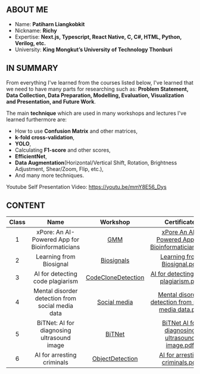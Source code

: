## ABOUT ME
- Name: **Patiharn Liangkobkit**
- Nickname: **Richy**
- Expertise: **Next.js, Typescript, React Native, C, C#, HTML, Python, Verilog, etc.**
- University: **King Mongkut’s University of Technology Thonburi**

## IN SUMMARY
From everything I've learned from the courses listed below, I've learned that we need to have many parts for researching such as: **Problem Statement, Data Collection, Data Preparation, Modelling, Evaluation, Visualization and Presentation, and Future Work**. 

The main **technique** which are used in many workshops and lectures I've learned furthermore are: 
- How to use **Confusion Matrix** and other matrices,
- **k-fold cross-validation**,
- **YOLO**,
- Calculating **F1-score** and other scores,
- **EfficientNet**,
- **Data Augmentation**(Horizontal/Vertical Shift, Rotation, Brightness Adjustment, Shear/Zoom, Flip, etc.),
- And many more techniques.

Youtube Self Presentation Video: https://youtu.be/mmY8E56_Dys
## CONTENT
| Class |                       Name                       | Workshop | Certificate |
|:-----:|:------------------------------------------------:|:--------:|:-------:|
|   1   |  xPore: An AI-Powered App for Bioinformaticians  | [GMM]() |   [xPore An AI-Powered App for Bioinformaticians.pdf](https://github.com/user-attachments/files/18112330/xPore.An.AI-Powered.App.for.Bioinformaticians.pdf) |
|   2   |              Learning from Biosignal             | [Biosignals]() |   [Learning from Biosignal.pdf](https://github.com/user-attachments/files/18112342/Learning.from.Biosignal.pdf) |
|   3   |         AI for detecting code plagiarism         | [CodeCloneDetection]() |  [AI for detecting code plagiarism.pdf](https://github.com/user-attachments/files/18112344/AI.for.detecting.code.plagiarism.pdf) |
|   4   | Mental disorder detection from social media data | [Social media]() |    [Mental disorder detection from social media data.pdf](https://github.com/user-attachments/files/18112349/Mental.disorder.detection.from.social.media.data.pdf) |
|   5   |    BiTNet: AI for diagnosing ultrasound image    |     [BiTNet]()   |   [BiTNet AI for diagnosing ultrasound image.pdf](https://github.com/user-attachments/files/18112351/BiTNet.AI.for.diagnosing.ultrasound.image.pdf) |
|   6   |            AI for arresting criminals            | [ObjectDetection]()    |   [AI for arresting criminals.pdf](https://github.com/user-attachments/files/18112353/AI.for.arresting.criminals.pdf)   |



